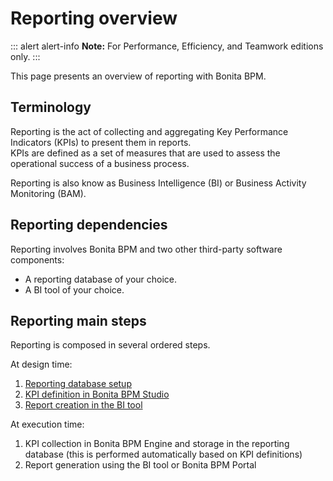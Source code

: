 # Reporting overview

::: alert alert-info
**Note:** For Performance, Efficiency, and Teamwork editions only.
:::

This page presents an overview of reporting with Bonita BPM.

## Terminology

Reporting is the act of collecting and aggregating Key Performance Indicators (KPIs) to present them in reports.  
KPIs are defined as a set of measures that are used to assess the operational success of a business process.

Reporting is also know as Business Intelligence (BI) or Business Activity Monitoring (BAM).

## Reporting dependencies

Reporting involves Bonita BPM and two other third-party software components:

* A reporting database of your choice.
* A BI tool of your choice.

## Reporting main steps

Reporting is composed in several ordered steps.

At design time:

1. [Reporting database setup](set-up-a-reporting-database.md)
2. [KPI definition in Bonita BPM Studio](set-up-kpis.md)
3. [Report creation in the BI tool](create-a-report.md)

At execution time:

1. KPI collection in Bonita BPM Engine and storage in the reporting database (this is performed automatically based on KPI definitions)
2. Report generation using the BI tool or Bonita BPM Portal
